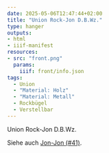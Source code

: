 ```yaml
---
date: 2025-05-06T12:47:44+02:00
title: "Union Rock-Jon D.B.Wz."
type: hanger
outputs:
- html
- iiif-manifest
resources:
- src: "front.png"
  params:
    iiif: front/info.json
tags:
  - Union
  - "Material: Holz"
  - "Material: Metall"
  - Rockbügel
  - Verstellbar
---
```

Union Rock-Jon
D.B.Wz.

Siehe auch [Jon-Jon (#41)](/post/41).
